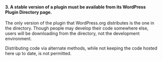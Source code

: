 <h4>3. A stable version of a plugin must be available from its WordPress Plugin Directory page.</h4>

The only version of the plugin that WordPress.org distributes is the one in the directory. Though people may develop their code somewhere else, users will be downloading from the directory, not the development environment.

Distributing code via alternate methods, while not keeping the code hosted here up to date, is not permitted.
